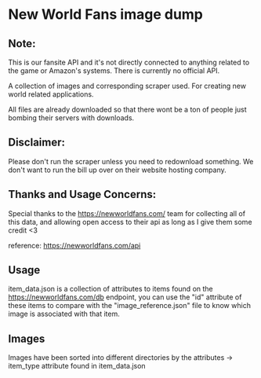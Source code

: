 # New World Fans image dump

## Note: 
This is our fansite API and it's not directly connected to anything related to the game or Amazon's systems. There is currently no official API.


A collection of images and corresponding scraper used. For creating new world related applications. 

All files are already downloaded so that there wont be a ton of people just bombing their servers with downloads.

## Disclaimer:

Please don't run the scraper unless you need to redownload something. We don't want to run the bill up over on their website hosting company.


## Thanks and Usage Concerns:
Special thanks to the https://newworldfans.com/ team for collecting all of this data, and allowing open access to their api as long as I give them some credit <3

reference: https://newworldfans.com/api 


## Usage
item_data.json is a collection of attributes to items found on the https://newworldfans.com/db endpoint, you can use the "id" attribute of these items to compare with the "image_reference.json" file to know which image is associated with that item.

## Images
Images have been sorted into different directories by the attributes -> item_type attribute found in item_data.json
